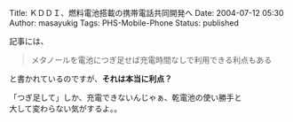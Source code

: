 Title: ＫＤＤＩ、燃料電池搭載の携帯電話共同開発へ
Date: 2004-07-12 05:30
Author: masayukig
Tags: PHS-Mobile-Phone
Status: published

記事には、  

> メタノールを電池につぎ足せば充電時間なしで利用できる利点もある

と書かれているのですが、**それは本当に利点？**

「つぎ足して」しか、充電できないんじゃぁ、乾電池の使い勝手と  
大して変わらない気がするよ。。
